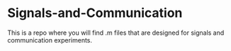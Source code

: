 # Signals-and-Communication
This is a repo where you will find .m files that are designed for signals and communication experiments.  
